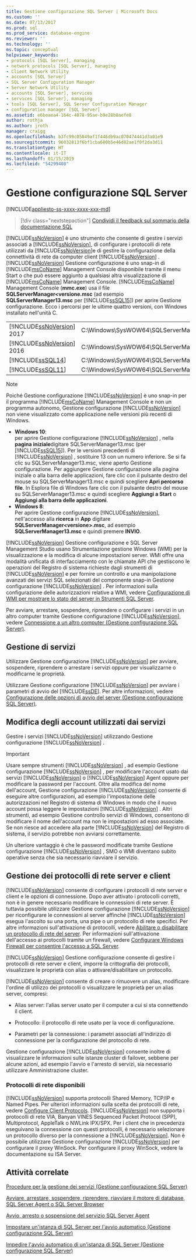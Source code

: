 ```yaml
---
title: Gestione configurazione SQL Server | Microsoft Docs
ms.custom: ''
ms.date: 07/13/2017
ms.prod: sql
ms.prod_service: database-engine
ms.reviewer: ''
ms.technology: ''
ms.topic: conceptual
helpviewer_keywords:
- protocols [SQL Server], managing
- network protocols [SQL Server], managing
- Client Network Utility
- accounts [SQL Server]
- SQL Server Configuration Manager
- Server Network Utility
- accounts [SQL Server], services
- services [SQL Server], managing
- tools [SQL Server], SQL Server Configuration Manager
- configuration manager [SQL Server]
ms.assetid: e6beaea4-164c-4078-95ae-b9e28b0aefe8
author: rothja
ms.author: jroth
manager: craigg
ms.openlocfilehash: b3fc99c05849af1f446db9ac070474441d3a01e9
ms.sourcegitcommit: 96032813f6bf1cba680b5e46d82ae1f0f2da3d11
ms.translationtype: HT
ms.contentlocale: it-IT
ms.lasthandoff: 01/15/2019
ms.locfileid: "54299408"
---
```

# <a name="sql-server-configuration-manager"></a>Gestione configurazione SQL Server
[!INCLUDE[appliesto-ss-xxxx-xxxx-xxx-md](../includes/appliesto-ss-xxxx-xxxx-xxx-md.md)]

  > [!div class="nextstepaction"]
  > [Condividi il feedback sul sommario della documentazione SQL](https://aka.ms/sqldocsurvey)

  [!INCLUDE[ssNoVersion](../includes/ssnoversion-md.md)] è uno strumento che consente di gestire i servizi associati a [!INCLUDE[ssNoVersion](../includes/ssnoversion-md.md)], di configurare i protocolli di rete utilizzati da [!INCLUDE[ssNoVersion](../includes/ssnoversion-md.md)]e di gestire la configurazione della connettività di rete da computer client [!INCLUDE[ssNoVersion](../includes/ssnoversion-md.md)] . [!INCLUDE[ssNoVersion](../includes/ssnoversion-md.md)] Gestione configurazione è uno snap-in di [!INCLUDE[msCoName](../includes/msconame-md.md)] Management Console disponibile tramite il menu Start o che può essere aggiunto a qualsiasi altra visualizzazione di [!INCLUDE[msCoName](../includes/msconame-md.md)] Management Console. [!INCLUDE[msCoName](../includes/msconame-md.md)] Management Console (**mmc.exe**) usa il file **SQLServerManager\<versione.msc** (ad esempio **SQLServerManager13.msc** per [!INCLUDE[ssSQL15](../includes/sssql15-md.md)]) per aprire Gestione configurazione. Ecco i percorsi per le ultime quattro versioni, con Windows installato nell'unità C.  
  
|||  
|-|-|
|[!INCLUDE[ssNoVersion](../includes/ssnoversion-md.md)] 2017|C:\Windows\SysWOW64\SQLServerManager14.msc|  
|[!INCLUDE[ssNoVersion](../includes/ssnoversion-md.md)] 2016|C:\Windows\SysWOW64\SQLServerManager13.msc|  
|[!INCLUDE[ssSQL14](../includes/sssql14-md.md)]|C:\Windows\SysWOW64\SQLServerManager12.msc|  
|[!INCLUDE[ssSQL11](../includes/sssql11-md.md)]|C:\Windows\SysWOW64\SQLServerManager11.msc|
  
> [!NOTE]
>  Poiché Gestione configurazione [!INCLUDE[ssNoVersion](../includes/ssnoversion-md.md)] è uno snap-in per il programma [!INCLUDE[msCoName](../includes/msconame-md.md)] Management Console e non un programma autonomo, Gestione configurazione [!INCLUDE[ssNoVersion](../includes/ssnoversion-md.md)] non viene visualizzato come applicazione nelle versioni più recenti di Windows.  
> 
>  -   **Windows 10**:  
>          per aprire Gestione configurazione [!INCLUDE[ssNoVersion](../includes/ssnoversion-md.md)] , nella **pagina iniziale**digitare SQLServerManager13.msc (per [!INCLUDE[ssSQL15](../includes/sssql15-md.md)]). Per le versioni precedenti di [!INCLUDE[ssNoVersion](../includes/ssnoversion-md.md)] , sostituire 13 con un numero inferiore. Se si fa clic su SQLServerManager13.msc, viene aperto Gestione configurazione. Per aggiungere Gestione configurazione alla pagina iniziale o alla barra delle applicazioni, fare clic con il pulsante destro del mouse su SQLServerManager13.msc e quindi scegliere **Apri percorso file**. In Esplora file di Windows fare clic con il pulsante destro del mouse su SQLServerManager13.msc e quindi scegliere **Aggiungi a Start** o **Aggiungi alla barra delle applicazioni**.  
> -   **Windows 8**:  
>          Per aprire Gestione configurazione [!INCLUDE[ssNoVersion](../includes/ssnoversion-md.md)], nell'accesso alla **ricerca** in **App** digitare **SQLServerManager\<versione>.msc**, ad esempio **SQLServerManager13.msc** e quindi premere **INVIO**.  
  
 [!INCLUDE[ssNoVersion](../includes/ssnoversion-md.md)] Gestione configurazione e SQL Server Management Studio usano Strumentazione gestione Windows (WMI) per la visualizzazione e la modifica di alcune impostazioni server. WMI offre una modalità unificata di interfacciamento con le chiamate API che gestiscono le operazioni del Registro di sistema richieste dagli strumenti di [!INCLUDE[ssNoVersion](../includes/ssnoversion-md.md)] e per fornire un controllo e una manipolazione avanzati dei servizi SQL selezionati del componente snap-in Gestione configurazione [!INCLUDE[ssNoVersion](../includes/ssnoversion-md.md)] . Per informazioni sulla configurazione delle autorizzazioni relative a WMI, vedere [Configurazione di WMI per mostrare lo stato del server in Strumenti SQL Server](../ssms/configure-wmi-to-show-server-status-in-sql-server-tools.md).  
  
 Per avviare, arrestare, sospendere, riprendere o configurare i servizi in un altro computer tramite Gestione configurazione [!INCLUDE[ssNoVersion](../includes/ssnoversion-md.md)], vedere [Connessione a un altro computer &#40;Gestione configurazione SQL Server&#41;](../database-engine/configure-windows/scm-services-connect-to-another-computer.md).  
  
## <a name="managing-services"></a>Gestione di servizi  
 Utilizzare Gestione configurazione [!INCLUDE[ssNoVersion](../includes/ssnoversion-md.md)] per avviare, sospendere, riprendere o arrestare i servizi oppure per visualizzarne o modificarne le proprietà.  
  
 Utilizzare Gestione configurazione [!INCLUDE[ssNoVersion](../includes/ssnoversion-md.md)] per avviare i parametri di avvio del [!INCLUDE[ssDE](../includes/ssde-md.md)].  Per altre informazioni, vedere [Configurazione delle opzioni di avvio del server &#40;Gestione configurazione SQL Server&#41;](../database-engine/configure-windows/scm-services-configure-server-startup-options.md).  
  
## <a name="changing-the-accounts-used-by-the-services"></a>Modifica degli account utilizzati dai servizi  
 Gestire i servizi [!INCLUDE[ssNoVersion](../includes/ssnoversion-md.md)] utilizzando Gestione configurazione [!INCLUDE[ssNoVersion](../includes/ssnoversion-md.md)] .  
  
> [!IMPORTANT]  
>  Usare sempre strumenti [!INCLUDE[ssNoVersion](../includes/ssnoversion-md.md)] , ad esempio Gestione configurazione [!INCLUDE[ssNoVersion](../includes/ssnoversion-md.md)] , per modificare l'account usato dai servizi [!INCLUDE[ssNoVersion](../includes/ssnoversion-md.md)] o [!INCLUDE[ssNoVersion](../includes/ssnoversion-md.md)] Agent oppure per modificare la password per l'account. Oltre alla modifica del nome dell'account, Gestione configurazione [!INCLUDE[ssNoVersion](../includes/ssnoversion-md.md)] consente di eseguire altre configurazioni, ad esempio l'impostazione delle autorizzazioni nel Registro di sistema di Windows in modo che il nuovo account possa leggere le impostazioni [!INCLUDE[ssNoVersion](../includes/ssnoversion-md.md)] . Altri strumenti, ad esempio Gestione controllo servizi di Windows, consentono di modificare il nome dell'account ma non le impostazioni ad esso associate. Se non riesce ad accedere alla parte [!INCLUDE[ssNoVersion](../includes/ssnoversion-md.md)] del Registro di sistema, il servizio potrebbe non avviarsi correttamente.  
  
 Un ulteriore vantaggio è che le password modificate tramite Gestione configurazione [!INCLUDE[ssNoVersion](../includes/ssnoversion-md.md)] , SMO o WMI diventano subito operative senza che sia necessario riavviare il servizio.  
  
## <a name="manage-server--client-network-protocols"></a>Gestione dei protocolli di rete server e client  
 [!INCLUDE[ssNoVersion](../includes/ssnoversion-md.md)] consente di configurare i protocolli di rete server e client e le opzioni di connessione. Dopo aver attivato i protocolli corretti, non è in genere necessario modificare le connessioni di rete server. È tuttavia possibile utilizzare Gestione configurazione [!INCLUDE[ssNoVersion](../includes/ssnoversion-md.md)] per riconfigurare le connessioni al server affinché [!INCLUDE[ssNoVersion](../includes/ssnoversion-md.md)] esegua l'ascolto su una porta, una pipe o un protocollo di rete specifici. Per altre informazioni sull'attivazione di protocolli, vedere [Abilitare o disabilitare un protocollo di rete del server](../database-engine/configure-windows/enable-or-disable-a-server-network-protocol.md). Per informazioni sull'attivazione dell'accesso ai protocolli tramite un firewall, vedere [Configurare Windows Firewall per consentire l'accesso a SQL Server](../sql-server/install/configure-the-windows-firewall-to-allow-sql-server-access.md).  
  
 [!INCLUDE[ssNoVersion](../includes/ssnoversion-md.md)] Gestione configurazione consente di gestire i protocolli di rete server e client, imporre la crittografia dei protocolli, visualizzare le proprietà con alias o attivare/disabilitare un protocollo.  
  
 [!INCLUDE[ssNoVersion](../includes/ssnoversion-md.md)] consente di creare o rimuovere un alias, modificare l'ordine di utilizzo dei protocolli o visualizzare le proprietà per un alias server, compresi:  
  
-   Alias server: l'alias server usato per il computer a cui si sta connettendo il client.  
  
-   Protocollo: il protocollo di rete usato per la voce di configurazione.  
  
-   Parametri per la connessione: i parametri associati all'indirizzo di connessione per la configurazione del protocollo di rete.  
  
 Gestione configurazione [!INCLUDE[ssNoVersion](../includes/ssnoversion-md.md)] consente inoltre di visualizzare le informazioni sulle istanze cluster di failover, sebbene per alcune azioni, ad esempio l'avvio e l'arresto di servizi, sia necessario utilizzare Amministrazione cluster.  
  
### <a name="available-network-protocols"></a>Protocolli di rete disponibili  
 [!INCLUDE[ssNoVersion](../includes/ssnoversion-md.md)] supporta protocolli Shared Memory, TCP/IP e Named Pipes. Per ulteriori informazioni sulla scelta dei protocolli di rete, vedere [Configure Client Protocols](../database-engine/configure-windows/configure-client-protocols.md). [!INCLUDE[ssNoVersion](../includes/ssnoversion-md.md)] non supporta i protocolli di rete VIA, Banyan VINES Sequenced Packet Protocol (SPP), Multiprotocol, AppleTalk o NWLink IPX/SPX. Per i client che in precedenza eseguivano la connessione con questi protocolli, è necessario selezionare un protocollo diverso per la connessione a [!INCLUDE[ssNoVersion](../includes/ssnoversion-md.md)]. Non è possibile utilizzare Gestione configurazione [!INCLUDE[ssNoVersion](../includes/ssnoversion-md.md)] per configurare il proxy WinSock. Per configurare il proxy WinSock, vedere la documentazione su ISA Server.  
  
## <a name="related-tasks"></a>Attività correlate  
 [Procedure per la gestione dei servizi &#40;Gestione configurazione SQL Server&#41;](https://msdn.microsoft.com/library/78dee169-df0c-4c95-9af7-bf033bc9fdc6)  
  
 [Avviare, arrestare, sospendere, riprendere, riavviare il motore di database, SQL Server Agent o SQL Server Browser](../database-engine/configure-windows/start-stop-pause-resume-restart-sql-server-services.md)  
  
 [Avvio, arresto o sospensione del servizio SQL Server Agent](https://msdn.microsoft.com/library/c95a9759-dd30-4ab6-9ab0-087bb3bfb97c)  
  
 [Impostare un'istanza di SQL Server per l'avvio automatico &#40;Gestione configurazione SQL Server&#41;](../database-engine/configure-windows/scm-services-set-an-instance-to-start-automatically.md)  
  
 [Impedire l'avvio automatico di un'istanza di SQL Server &#40;Gestione configurazione SQL Server&#41;](../database-engine/configure-windows/scm-services-prevent-automatic-startup-of-an-instance.md)  
  
  

